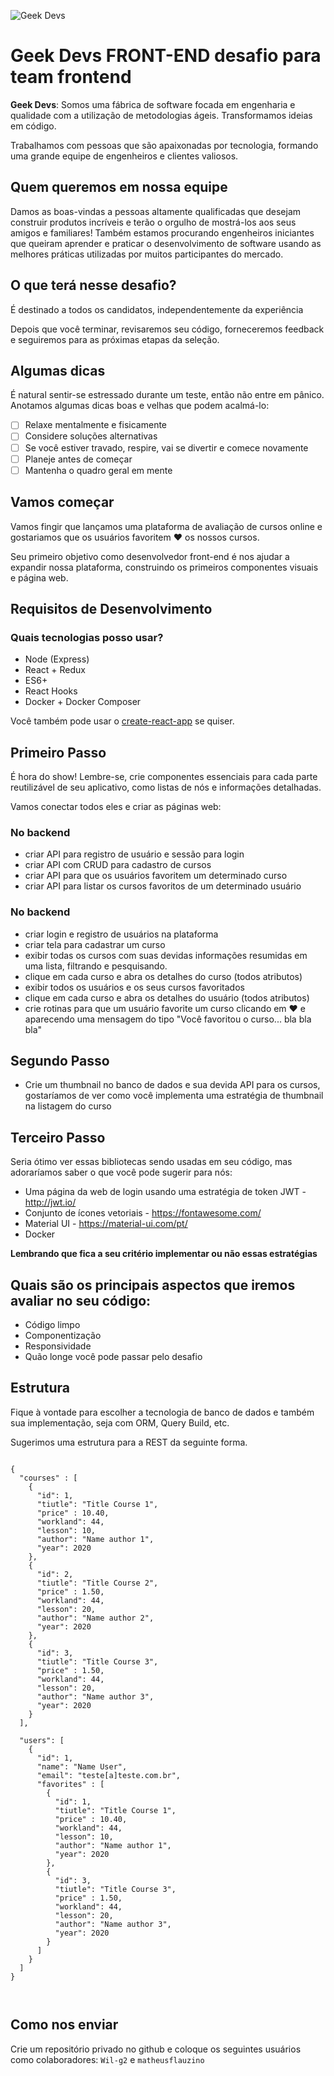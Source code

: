 ![Geek Devs](https://geekdevs.com.br/images/logo.png 'GeekDevs')

# Geek Devs FRONT-END desafio para team frontend

**Geek Devs**: Somos uma fábrica de software focada em engenharia e qualidade com a utilização de metodologias ágeis. Transformamos ideias em código.

Trabalhamos com pessoas que são apaixonadas por tecnologia, formando uma grande equipe de engenheiros e clientes valiosos.

## Quem queremos em nossa equipe

Damos as boas-vindas a pessoas altamente qualificadas que desejam construir produtos incríveis e terão o orgulho de mostrá-los aos seus amigos e familiares! Também estamos procurando engenheiros iniciantes que queiram aprender e praticar o desenvolvimento de software usando as melhores práticas utilizadas por muitos participantes do mercado.

## O que terá nesse desafio?

É destinado a todos os candidatos, independentemente da experiência

Depois que você terminar, revisaremos seu código, forneceremos feedback e seguiremos para as próximas etapas da seleção.

## Algumas dicas

É natural sentir-se estressado durante um teste, então não entre em pânico. Anotamos algumas dicas boas e velhas que podem acalmá-lo:

- [ ] Relaxe mentalmente e fisicamente
- [ ] Considere soluções alternativas
- [ ] Se você estiver travado, respire, vai se divertir e comece novamente
- [ ] Planeje antes de começar
- [ ] Mantenha o quadro geral em mente

## Vamos começar

Vamos fingir que lançamos uma plataforma de avaliação de cursos online e gostariamos que os usuários favoritem :heart: os nossos cursos.

Seu primeiro objetivo como desenvolvedor front-end é nos ajudar a expandir nossa plataforma, construindo os primeiros componentes visuais e página web.

## Requisitos de Desenvolvimento

### Quais tecnologias posso usar?

- Node (Express)
- React + Redux
- ES6+
- React Hooks
- Docker + Docker Composer

Você também pode usar o <a href="https://create-react-app.dev/docs/getting-started/" target='_blank'>create-react-app</a> se quiser.

## Primeiro Passo

É hora do show! Lembre-se, crie componentes essenciais para cada parte reutilizável de seu aplicativo, como listas de nós e informações detalhadas.

Vamos conectar todos eles e criar as páginas web:

### No backend

- criar API para registro de usuário e sessão para login
- criar API com CRUD para cadastro de cursos
- criar API para que os usuários favoritem um determinado curso
- criar API para listar os cursos favoritos de um determinado usuário

### No backend

- criar login e registro de usuários na plataforma
- criar tela para cadastrar um curso
- exibir todas os cursos com suas devidas informações resumidas em uma lista, filtrando e pesquisando.
- clique em cada curso e abra os detalhes do curso (todos atributos)
- exibir todos os usuários e os seus cursos favoritados
- clique em cada curso e abra os detalhes do usuário (todos atributos)
- crie rotinas para que um usuário favorite um curso clicando em :heart: e aparecendo uma mensagem do tipo "Você favoritou o curso... bla bla bla"

## Segundo Passo

- Crie um thumbnail no banco de dados e sua devida API para os cursos, gostaríamos de ver como você implementa uma estratégia de thumbnail na listagem do curso


## Terceiro Passo

Seria ótimo ver essas bibliotecas sendo usadas em seu código, mas adoraríamos saber o que você pode sugerir para nós:

- Uma página da web de login usando uma estratégia de token JWT - http://jwt.io/ 
- Conjunto de ícones vetoriais - https://fontawesome.com/ 
- Material UI - https://material-ui.com/pt/
- Docker


**Lembrando que fica a seu critério implementar ou não essas estratégias**


## Quais são os principais aspectos que iremos avaliar no seu código:

- Código limpo
- Componentização
- Responsividade
- Quão longe você pode passar pelo desafio


## Estrutura

Fique à vontade para escolher a tecnologia de banco de dados e também sua implementação, seja com ORM, Query Build, etc.

Sugerimos uma estrutura para a REST da seguinte forma.

```

{
  "courses" : [
    {
      "id": 1,
      "tiutle": "Title Course 1",
      "price" : 10.40,
      "workland": 44,
      "lesson": 10,
      "author": "Name author 1",
      "year": 2020
    },
    {
      "id": 2,
      "tiutle": "Title Course 2",
      "price" : 1.50,
      "workland": 44,
      "lesson": 20,
      "author": "Name author 2",
      "year": 2020
    },
    {
      "id": 3,
      "tiutle": "Title Course 3",
      "price" : 1.50,
      "workland": 44,
      "lesson": 20,
      "author": "Name author 3",
      "year": 2020
    }
  ],

  "users": [
    {
      "id": 1,
      "name": "Name User",
      "email": "teste[a]teste.com.br",
      "favorites" : [
        {
          "id": 1,
          "tiutle": "Title Course 1",
          "price" : 10.40,
          "workland": 44,
          "lesson": 10,
          "author": "Name author 1",
          "year": 2020
        },
        {
          "id": 3,
          "tiutle": "Title Course 3",
          "price" : 1.50,
          "workland": 44,
          "lesson": 20,
          "author": "Name author 3",
          "year": 2020
        }
      ]
    }
  ]
}



```

## Como nos enviar

Crie um repositório privado no github e coloque os seguintes usuários como colaboradores: `Wil-g2` e `matheusflauzino`







